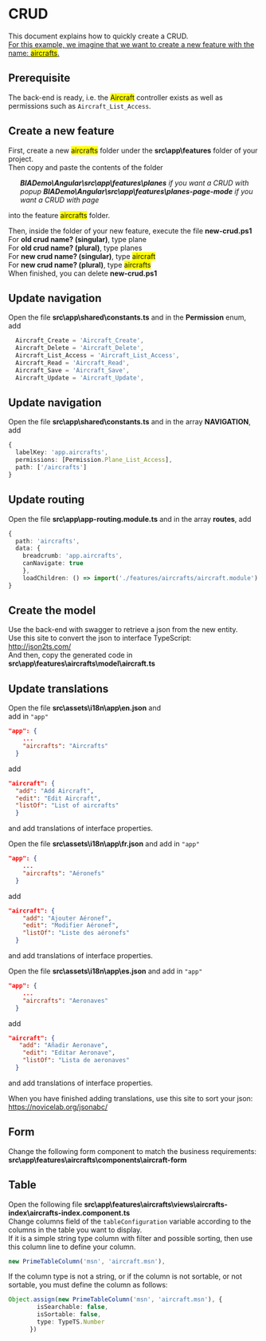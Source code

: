 # CRUD
This document explains how to quickly create a CRUD.<br/>
<u>For this example, we imagine that we want to create a new feature with the name: <span style="background-color:yellow">aircrafts</span>.<br/></u>

## Prerequisite
The back-end is ready, i.e. the <span style="background-color:yellow">Aircraft</span> controller exists as well as permissions such as `Aircraft_List_Access`.

## Create a new feature
First, create a new <span style="background-color:yellow">aircrafts</span> folder under the <b>src\app\features</b> folder of your project.<br/>
Then copy and paste the contents of the folder
<ul>
<i><b>BIADemo\Angular\src\app\features\planes</b> if you want a CRUD with popup</i>
<i><b>BIADemo\Angular\src\app\features\planes-page-mode</b> if you want a CRUD with page</i>
</ul> into the feature <span style="background-color:yellow">aircrafts</span>  folder.

Then, inside the folder of your new feature, execute the file <b>new-crud.ps1</b><br/>
For <b>old crud name? (singular)</b>, type plane<br/>
For <b>old crud name? (plural)</b>, type planes<br/>
For <b>new crud name? (singular)</b>, type <span style="background-color:yellow">aircraft</span><br/>
For <b>new crud name? (plural)</b>, type <span style="background-color:yellow">aircrafts</span><br/>
When finished, you can delete <b>new-crud.ps1</b><br/>

## Update navigation
Open the file <b>src\app\shared\constants.ts</b> and in the <b>Permission</b> enum, add
```typescript
  Aircraft_Create = 'Aircraft_Create',
  Aircraft_Delete = 'Aircraft_Delete',
  Aircraft_List_Access = 'Aircraft_List_Access',
  Aircraft_Read = 'Aircraft_Read',
  Aircraft_Save = 'Aircraft_Save',
  Aircraft_Update = 'Aircraft_Update',
```

## Update navigation
Open the file <b>src\app\shared\constants.ts</b> and in the array <b>NAVIGATION</b>, add 
```typescript
{
  labelKey: 'app.aircrafts',
  permissions: [Permission.Plane_List_Access],
  path: ['/aircrafts']
}
```
## Update routing
Open the file <b>src\app\app-routing.module.ts</b> and in the array <b>routes</b>, add 
```typescript
{
  path: 'aircrafts',
  data: {
    breadcrumb: 'app.aircrafts',
    canNavigate: true
    },
    loadChildren: () => import('./features/aircrafts/aircraft.module').then((m) => m.AircraftModule)
}
```
## Create the model
Use the back-end with swagger to retrieve a json from the new entity.<br/>
Use this site to convert the json to interface TypeScript:<br/>
http://json2ts.com/<br/>
And then, copy the generated code in <b>src\app\features\aircrafts\model\aircraft.ts</b>

## Update translations
Open the file <b>src\assets\i18n\app\en.json</b> and<br/>
add in `"app"`
```json
"app": {
    ...
    "aircrafts": "Aircrafts"
  }
```
add
```json
"aircraft": {
  "add": "Add Aircraft",
  "edit": "Edit Aircraft",
  "listOf": "List of aircrafts"
  }
```
and add translations of interface properties.

Open the file <b>src\assets\i18n\app\fr.json</b> and
add in `"app"`
```json
"app": {
    ...
    "aircrafts": "Aéronefs"
  }
```
add
```json
"aircraft": {
    "add": "Ajouter Aéronef",
    "edit": "Modifier Aéronef",
    "listOf": "Liste des aéronefs"
  }
```
and add translations of interface properties.

Open the file <b>src\assets\i18n\app\es.json</b> and
add in `"app"`
```json
"app": {
    ...
    "aircrafts": "Aeronaves"
  }
```
add
```json
"aircraft": {
   "add": "Añadir Aeronave",
    "edit": "Editar Aeronave",
    "listOf": "Lista de aeronaves"
  }
```
and add translations of interface properties.

When you have finished adding translations, use this site to sort your json:
https://novicelab.org/jsonabc/

## Form
Change the following form component to match the business requirements:
<b>src\app\features\aircrafts\components\aircraft-form</b>

## Table
Open the following file <b>src\app\features\aircrafts\views\aircrafts-index\aircrafts-index.component.ts</b><br/>
Change columns field of the `tableConfiguration` variable according to the columns in the table you want to display.<br/>
If it is a simple string type column with filter and possible sorting, then use this column line to define your column.
```typescript
new PrimeTableColumn('msn', 'aircraft.msn'),
```
If the column type is not a string, or if the column is not sortable, or not sortable, you must define the column as follows: 
```typescript
Object.assign(new PrimeTableColumn('msn', 'aircraft.msn'), {
        isSearchable: false,
        isSortable: false,
        type: TypeTS.Number
      })
```




